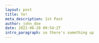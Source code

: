 ```yaml
---
layout: post
title: Yo!
meta_description: 1st Post
author: john_doe
date: 2022-06-28 09:54:27
intro_paragraph: so there's something up
---
```


